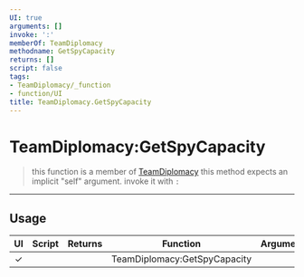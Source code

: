 ```yaml
---
UI: true
arguments: []
invoke: ':'
memberOf: TeamDiplomacy
methodname: GetSpyCapacity
returns: []
script: false
tags:
- TeamDiplomacy/_function
- function/UI
title: TeamDiplomacy.GetSpyCapacity
---
```

# TeamDiplomacy:GetSpyCapacity
> this function is a member of [TeamDiplomacy](civ-6/lua/TeamDiplomacy.md)
> this method expects an implicit "self" argument. invoke it with `:`
-----
## Usage
|  UI | Script | Returns | Function | Arguments |
|:---:|:------:|-------:|:--------:|:---------|
|✓| ||TeamDiplomacy:GetSpyCapacity||
